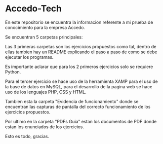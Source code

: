 # Accedo-Tech
En este repositorio se encuentra la informacion referente a mi prueba de conocimiento para la empresa Accedo.

Se encuentran 5 carpetas principales:

Las 3 primeras carpetas son los ejercicios propuestos como tal, dentro de ellas tambien hay un README explicando el paso a paso de como se debe ejecutar los programas.

Es importante aclarar que para los 2 primeros ejercicios solo se requiere Python.

Para el tercer ejercicio se hace uso de la herramienta XAMP para el uso de la base de datos en MySQL,  para el desarrollo de la pagina web se hace uso de los lenguajes PHP, CSS y HTML.

Tambien esta la carpeta "Evidencia de funcionamiento" donde se encuentran las capturas de pantalla del correcto funcionamiento de los ejercicios propuestos.

Por ultimo en la carpeta "PDFs Guia" estan los documentos de PDF donde estan los enunciados de los ejercicios.

Esto es todo, gracias.

